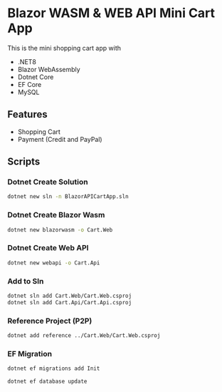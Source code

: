 # Blazor WASM & WEB API Mini Cart App

This is the mini shopping cart app with

- .NET8
- Blazor WebAssembly
- Dotnet Core
- EF Core
- MySQL

## Features

- Shopping Cart
- Payment (Credit and PayPal)

## Scripts

### Dotnet Create Solution

```bash
dotnet new sln -n BlazorAPICartApp.sln
```

### Dotnet Create Blazor Wasm

```bash
dotnet new blazorwasm -o Cart.Web
```

### Dotnet Create Web API

```bash
dotnet new webapi -o Cart.Api
```

### Add to Sln

```bash
dotnet sln add Cart.Web/Cart.Web.csproj
dotnet sln add Cart.Api/Cart.Api.csproj
```

### Reference Project (P2P)

```bash
dotnet add reference ../Cart.Web/Cart.Web.csproj
```

### EF Migration

```bash
dotnet ef migrations add Init
```

```bash
dotnet ef database update
```